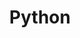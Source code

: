 ---
title: Python
description: >
   Posts about programming in Python.

type: tag
category: programming
slug: Python

layout: list-of-tag-posts
sidebar: false
---
